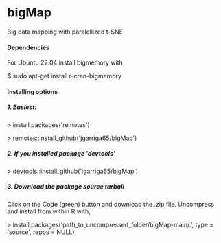 # bigMap
Big data mapping with paralellized t-SNE

#### Dependencies

For Ubuntu 22.04 install bigmemory with

$ sudo apt-get install r-cran-bigmemory

#### Installing options

##### 1. Easiest:

\> install.packages('remotes')

\> remotes::install_github('jgarriga65/bigMap')

##### 2. If you installed package 'devtools'

\> devtools::install_github('jgarriga65/bigMap')

##### 3. Download the package source tarball

Click on the Code (green) button and download the .zip file. Uncompress and install from within R with,

\> install.packages('path_to_uncompressed_folder/bigMap-main/.', type = 'source', repos = NULL)
